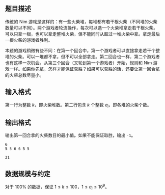 ## 题目描述

传统的 Nim 游戏是这样的：有一些火柴堆，每堆都有若干根火柴（不同堆的火柴数量可以不同）。两个游戏者轮流操作，每次可以选一个火柴堆拿走若干根火柴。可以只拿一根，也可以拿走整堆火柴，但不能同时从超过一堆火柴中拿。拿走最后一根火柴的游戏者胜利。

本题的游戏稍微有些不同：在第一个回合中，第一个游戏者可以直接拿走若干个整堆的火柴。可以一堆都不拿，但不可以全部拿走。第二回合也一样，第二个游戏者也有这样一次机会。从第三个回合（又轮到第一个游戏者）开始，规则和 Nim 游戏一样。如果你先拿，怎样才能保证获胜？如果可以获胜的话，还要让第一回合拿的火柴总数尽量小。

## 输入格式

第一行为整数 $k$，即火柴堆数。第二行包含 $k$ 个整数 $a_i$，即各堆的火柴个数。

## 输出格式

输出第一回合拿的火柴数目的最小值。如果不能保证取胜，输出 `-1`。


```input1
6
5 5 6 6 5 5
```


```output1
21
```

## 数据规模与约定

对于 $100\%$ 的数据，保证 $1 \leq k \leq 100$，$1 \leq a_i \leq 10^9$。
